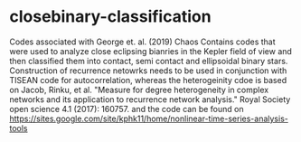 # closebinary-classification
Codes associated with George et. al. (2019) Chaos
Contains codes that were used to analyze close eclipsing bianries in the Kepler field of view and then classified them into contact, semi contact and ellipsoidal binary stars.
Construction of recurrence netowrks needs to be used in conjunction with TISEAN code for autocorrelation, whereas the heterogeinity cdoe is based on Jacob, Rinku, et al. "Measure for degree heterogeneity in complex networks and its application to recurrence network analysis." Royal Society open science 4.1 (2017): 160757. and the code can be found on https://sites.google.com/site/kphk11/home/nonlinear-time-series-analysis-tools
